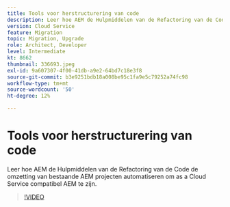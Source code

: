 ```yaml
---
title: Tools voor herstructurering van code
description: Leer hoe AEM de Hulpmiddelen van de Refactoring van de Code de omzetting van bestaande AEM projecten automatiseren om as a Cloud Service compatibel AEM te zijn.
version: Cloud Service
feature: Migration
topic: Migration, Upgrade
role: Architect, Developer
level: Intermediate
kt: 8662
thumbnail: 336693.jpeg
exl-id: 9a607307-4f00-41db-a9e2-64bd7c18e3f8
source-git-commit: b3e9251bdb18a008be95c1fa9e5c79252a74fc98
workflow-type: tm+mt
source-wordcount: '50'
ht-degree: 12%

---
```


# Tools voor herstructurering van code

Leer hoe AEM de Hulpmiddelen van de Refactoring van de Code de omzetting van bestaande AEM projecten automatiseren om as a Cloud Service compatibel AEM te zijn.

>[!VIDEO](https://video.tv.adobe.com/v/336693?quality=12&learn=on)
